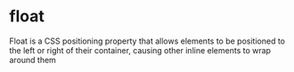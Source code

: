 # float
Float is a CSS positioning property that allows elements to be positioned to the left or right of their container, causing other inline elements to wrap around them
